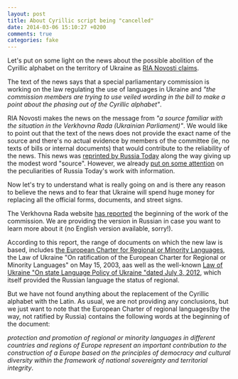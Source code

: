 ```yaml
---
layout: post
title: About Cyrillic script being "cancelled"
date: 2014-03-06 15:10:27 +0200
comments: true
categories: fake
---
```

Let's put on some light on the news about the possible abolition of the Cyrillic alphabet on the territory of Ukraine as [RIA Novosti claims](http://ria.ru/world/20140305/998301560.html).

The text of the news says that a special parliamentary commission is working on the law regulating the use of languages ​​in Ukraine and _"the commission members are trying to use veiled wording in the bill to make a point about the phasing out of the Cyrillic alphabet"_.

RIA Novosti makes the news on the message from _"a source familiar with the situation in the Verkhovna Rada (Ukrainian Parliament)"_. We would like to point out that the text of the news does not provide the exact name of the source and there's no actual evidence by members of the committee (ie, no texts of bills or internal documents) that would contribute to the reliability of the news.  This news was [reprinted by Russia Today](http://russian.rt.com/article/23696) along the way giving up the modest word "source". However, we already [put on some attention](/blog/2014/03/03/vtoroi-pasport/) on the peculiarities of Russia Today's work with information.

Now let's try to understand what is really going on and is there any reason to believe the news and to fear that Ukraine will spend huge money for replacing all the official forms, documents, and street signs.

The Verkhovna Rada website [has reported](http://rada.gov.ua/ru/news/Novosty/Soobshchenyya/89017.html) the beginning of the work of the commission. We are providing the version in Russian in case you want to learn more about it (no English version available, sorry!).

According to this report, the range of documents on which the new law is based, includes [the European Charter for Regional or Minority Languages​​](http://conventions.coe.int/Treaty/en/Treaties/Html/148.htm), the Law of Ukraine "On ratification of the European Charter for Regional or Minority Languages​​" on May 15, 2003, аas well as the well-known [Law of Ukraine "On state Language Policy of Ukraine "dated July 3, 2012](http://en.wikipedia.org/wiki/Legislation_on_languages_in_Ukraine), which itself provided the Russian language the status of regional.

But we have not found anything about the replacement of the Cyrillic alphabet with the Latin. As usual, we are not providing any conclusions, but we just want to note that the European Charter of regional languages ​​(by the way, not ratified by Russia) contains the following words at the beginning of the document:

_protection and promotion of regional or minority languages ​​in different countries and regions of Europe represent an important contribution to the construction of a Europe based on the principles of democracy and cultural diversity within the framework of national sovereignty and territorial integrity_.
